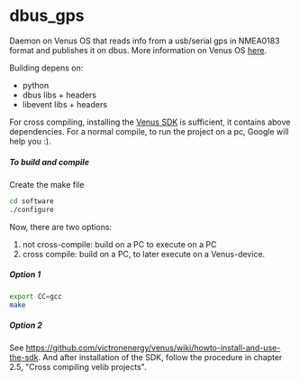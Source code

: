 # dbus_gps

Daemon on Venus OS that reads info from a usb/serial gps in NMEA0183 format and
publishes it on dbus. More information on Venus OS [here](
https://github.com/victronenergy/venus/wiki).

Building depens on:
 - python
 - dbus libs + headers
 - libevent libs + headers

For cross compiling, installing the [Venus SDK](https://updates.victronenergy.com/feeds/venus/release/sdk/) is sufficient, it
contains above dependencies. For a normal compile, to run 
the project on a pc, Google will help you :).

##### To build and compile

Create the make file
```bash
cd software
./configure
```
  
Now, there are two options:
 1. not cross-compile: build on a PC to execute on a PC
 2. cross compile: build on a PC, to later execute on a Venus-device.

##### Option 1
```bash
export CC=gcc
make
```

##### Option 2
See <https://github.com/victronenergy/venus/wiki/howto-install-and-use-the-sdk>.
And after installation of the SDK, follow the procedure in chapter 2.5,
"Cross compiling velib projects".
